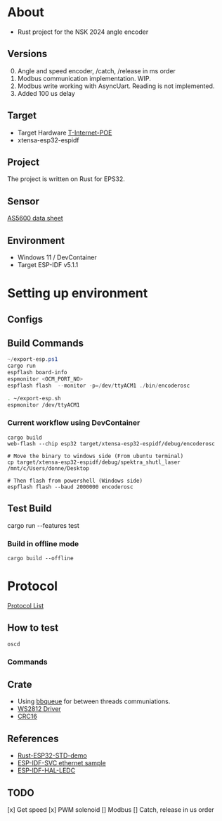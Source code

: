 # About
- Rust project for the NSK 2024 angle encoder
## Versions
0. Angle and speed encoder, /catch, /release in ms order
1. Modbus communication implementation. WIP.
2. Modbus write working with AsyncUart. Reading is not implemented.
3. Added 100 us delay

## Target
- Target Hardware [T-Internet-POE](https://www.lilygo.cc/products/t-internet-poe)
- xtensa-esp32-espidf

## Project
The project is written on Rust for EPS32.

## Sensor
[AS5600 data sheet](https://www.mouser.com/pdfdocs/AMS_AS5600_Datasheet_EN.PDF)

## Environment
- Windows 11 / DevContainer
- Target ESP-IDF v5.1.1

# Setting up environment

## Configs

## Build Commands
```PowerShell
~/export-esp.ps1
cargo run
espflash board-info
espmonitor <OCM_PORT_NO>
espflash flash  --monitor -p=/dev/ttyACM1 ./bin/encoderosc
```

```Bash
. ~/export-esp.sh
espmonitor /dev/ttyACM1
```

### Current workflow using DevContainer
```DevContainer
cargo build
web-flash --chip esp32 target/xtensa-esp32-espidf/debug/encoderosc

# Move the binary to windows side (From ubuntu terminal)
cp target/xtensa-esp32-espidf/debug/spektra_shutl_laser /mnt/c/Users/donne/Desktop

# Then flash from powershell (Windows side)
espflash flash --baud 2000000 encoderosc
```

## Test Build
cargo run --features test

### Build in offline mode
```
cargo build --offline
```

# Protocol
[Protocol List](https://docs.google.com/spreadsheets/d/1DaNTpB7jWGoRZkjAx4mv4fX9doqdj3NTubLn8uKJP9o/edit?usp=sharing)

## How to test
```
oscd
```

### Commands

## Crate
- Using [bbqueue](https://docs.rs/bbqueue/latest/bbqueue/) for between threads communiations.
- [WS2812 Driver](https://github.com/cat-in-136/ws2812-esp32-rmt-driver/tree/main)
- [CRC16](https://docs.rs/crc16/latest/crc16/)

## References
- [Rust-ESP32-STD-demo](https://github.com/ivmarkov/rust-esp32-std-demo/blob/main/src/main.rs)
- [ESP-IDF-SVC ethernet sample](https://github.com/esp-rs/esp-idf-svc/blob/master/examples/eth.rs)
- [ESP-IDF-HAL-LEDC](https://github.com/esp-rs/esp-idf-hal/blob/master/examples/ledc_threads.rs)
## TODO
[x] Get speed
[x] PWM solenoid
[] Modbus
[] Catch, release in us order